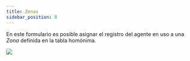 ```yaml
---
title: Zonas
sidebar_position: 8
---
```


En este formulario es posible asignar el registro del agente en uso a una *Zona* definida en la tabla homónima.

![](/img/it-it/erp-home/registers/contacts/create-new-contact/accounting-data/agent-registry/zone/image01.png)